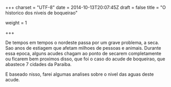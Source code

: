 +++
charset = "UTF-8"
date = 2014-10-13T20:07:45Z
draft = false
title = "O historico dos niveis de boqueirao"

weight = 1

+++

De tempos em tempos o nordeste passa por um grave problema, a seca. Sao anos de estiagem que
afetam milhoes de pessoas e animais. Durante essa epoca, alguns acudes chagam ao ponto de 
secarem completamente ou ficarem bem proximos disso, que foi o caso do acude de boqueirao, 
que abastece 7 cidades da Paraiba. 

E baseado nisso, farei algumas analises sobre o nivel das aguas deste acude.

